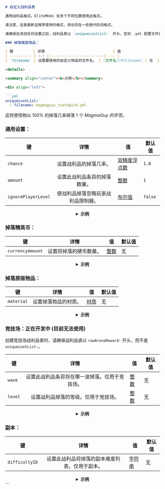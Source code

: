 ```markdown
# 自定义战利品表

通用战利品格式。EliteMobs 在多个不同位置使用此格式。

请注意，这是最新且推荐使用的格式，但也存在一些替代的旧格式。

请确保在添加任何设置之前，战利品表以 `uniqueLootList:` 开头，否则 .yml 配置文件将出错。

### 掉落精英物品：

| 键         | 详情                               | 值                      | 默认值 |
| ---------- | :-: |-------------------------| --- |
| `filename` | 设置要使用的自定义物品的文件名。 | [文件名](#filename) | 无  |

<details>

<summary align="center"><b>示例</b></summary>

<div align="left">

```yml
uniqueLootList:
  - filename: magmaguys_toothpick.yml
```

这将使怪物以 100% 的掉落几率掉落 1 个 *MagmaGuy 的牙签*。

</div>

</details>

### 通用设置：

| 键                | 详情                                   | 值                      | 默认值 |
| ----------------- | :-: |-------------------------| --- |
| `chance`          | 设置战利品的掉落几率。                 | [双精度浮点数](#double) | `1.0` |
| `amount`          | 设置此战利品条目的掉落数量。           | [整数](#integer)        | `1` |
| `ignorePlayerLevel` | 使战利品掉落忽略玩家战利品限制器。     | [布尔值](#boolean)      | `false` |

<details>

<summary align="center"><b>示例</b></summary>

<div align="left">

```yml
uniqueLootList:
  - filename: magmaguys_toothpick.yml
    chance: 0.5
    amount: 10
    ignorePlayerLevel: true
```

这将使怪物以 50% 的掉落几率掉落 10 个 *MagmaGuy 的牙签*，同时忽略玩家等级。

</div>

</details>

### 掉落精英币：

| 键             | 详情                       | 值               | 默认值 |
| -------------- | :-: |------------------| --- |
| `currencyAmount` | 设置将掉落的硬币数量。     | [整数](#integer) | 无  |

<details>

<summary align="center"><b>示例</b></summary>

<div align="left">

```yml
uniqueLootList:
  - currencyAmount: 344
    chance: 0.5
```
这将使怪物以 50% 的掉落几率掉落 344 个 *精英币*。

</div>

</details>

### 掉落原版物品：

| 键         | 详情                   | 值               | 默认值 |
| ---------- | :-: |------------------| --- |
| `material` | 设置掉落物品的材质。   | [材质](#material) | 无  |

<details>

<summary align="center"><b>示例</b></summary>

<div align="left">

```yml
uniqueLootList:
  - material: APPLE
    chance: 0.3
    amount: 5
```
这将使怪物以 30% 的掉落几率掉落 5 个 *苹果*。

</div>

</details>

### 竞技场：正在开发中 (目前无法使用)
创建竞技场战利品表时，请确保战利品表以 `rawArenaReward:` 开头，而不是 `uniqueLootList:`。

| 键    | 详情                                       | 值               | 默认值 |
| ----- | :-: |------------------| --- |
| `wave`  | 设置此战利品条目将在哪一波掉落。仅用于竞技场。 | [整数](#integer) | 无  |
| `level` | 设置战利品掉落的等级。仅用于竞技场。       | [整数](#integer) | 无  |

<details>

<summary align="center"><b>示例</b></summary>

<div align="left">

```yml
rawArenaReward:
  - material: BREAD
    wave: 1
    amount: 10
    chance: 0.5
  - filename: magmaguys_toothpick.yml
    wave: 1
    level: 2
```
当玩家击败第一波时，这将使竞技场以 50% 的掉落几率掉落 10 个 *面包*，并以 100% 的掉落几率掉落 1 个等级为 2 的 *MagmaGuy 的牙签*。

</div>

</details>

### 副本：

| 键             | 详情                                           | 值               | 默认值 |
| -------------- | :-: |------------------| --- |
| `difficultyID` | 设置此战利品将掉落的副本难度列表。仅用于副本。 | [字符串](#string) | 无  |

<details>

<summary align="center"><b>示例</b></summary>

<div align="left">

```yml
uniqueLootList:
  - filename: magmaguys_toothpick.yml
    chance: 0.5
    difficultyID:
    - 1
    - 2
```
如果玩家在难度 1 或 2 下击败了首领，这将使怪物以 50% 的掉落几率掉落 1 个 *MagmaGuy 的牙签*。

</div>

</details>
```